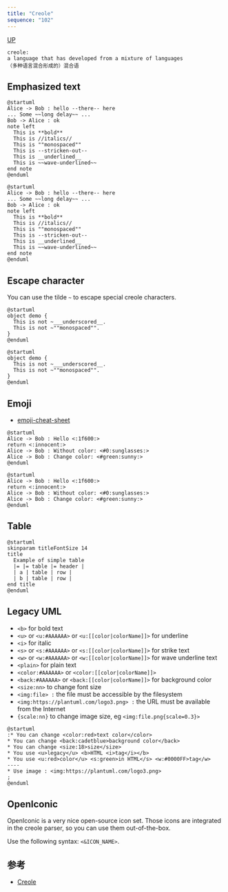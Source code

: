 ```yaml
---
title: "Creole"
sequence: "102"
---
```


[UP](/plantuml/plantuml-index.html)

```text
creole:
a language that has developed from a mixture of languages
（多种语言混合形成的）混合语
```

## Emphasized text

```text
@startuml
Alice -> Bob : hello --there-- here
... Some ~~long delay~~ ...
Bob -> Alice : ok
note left
  This is **bold**
  This is //italics//
  This is ""monospaced""
  This is --stricken-out--
  This is __underlined__
  This is ~~wave-underlined~~
end note
@enduml
```

```plantuml
@startuml
Alice -> Bob : hello --there-- here
... Some ~~long delay~~ ...
Bob -> Alice : ok
note left
  This is **bold**
  This is //italics//
  This is ""monospaced""
  This is --stricken-out--
  This is __underlined__
  This is ~~wave-underlined~~
end note
@enduml
```

## Escape character

You can use the tilde `~` to escape special creole characters.

```text
@startuml
object demo {
  This is not ~___underscored__.
  This is not ~""monospaced"".
}
@enduml
```

```plantuml
@startuml
object demo {
  This is not ~___underscored__.
  This is not ~""monospaced"".
}
@enduml
```

## Emoji

- [emoji-cheat-sheet](https://github.com/ikatyang/emoji-cheat-sheet/blob/master/README.md)

```text
@startuml
Alice -> Bob : Hello <:1f600:>
return <:innocent:>
Alice -> Bob : Without color: <#0:sunglasses:>
Alice -> Bob : Change color: <#green:sunny:>
@enduml
```

```plantuml
@startuml
Alice -> Bob : Hello <:1f600:>
return <:innocent:>
Alice -> Bob : Without color: <#0:sunglasses:>
Alice -> Bob : Change color: <#green:sunny:>
@enduml
```

## Table

```plantuml
@startuml
skinparam titleFontSize 14
title
  Example of simple table
  |= |= table |= header |
  | a | table | row |
  | b | table | row |
end title
@enduml

```

## Legacy UML

- `<b>` for bold text
- `<u>` or `<u:#AAAAAA>` or `<u:[[color|colorName]]>` for underline
- `<i>` for italic
- `<s>` or `<s:#AAAAAA>` or `<s:[[color|colorName]]>` for strike text
- `<w>` or `<w:#AAAAAA>` or `<w:[[color|colorName]]>` for wave underline text
- `<plain>` for plain text
- `<color:#AAAAAA>` or `<color:[[color|colorName]]>`
- `<back:#AAAAAA>` or `<back:[[color|colorName]]>` for background color
- `<size:nn>` to change font size
- `<img:file> :` the file must be accessible by the filesystem
- `<img:https://plantuml.com/logo3.png> :` the URL must be available from the Internet
- `{scale:nn}` to change image size, eg `<img:file.png{scale=0.3}>`

```plantuml
@startuml
:* You can change <color:red>text color</color>
* You can change <back:cadetblue>background color</back>
* You can change <size:18>size</size>
* You use <u>legacy</u> <b>HTML <i>tag</i></b>
* You use <u:red>color</u> <s:green>in HTML</s> <w:#0000FF>tag</w>
----
* Use image : <img:https://plantuml.com/logo3.png>
;
@enduml

```

## OpenIconic

OpenIconic is a very nice open-source icon set.
Those icons are integrated in the creole parser, so you can use them out-of-the-box.

Use the following syntax: `<&ICON_NAME>`.

## 参考

- [Creole](https://plantuml.com/creole)

